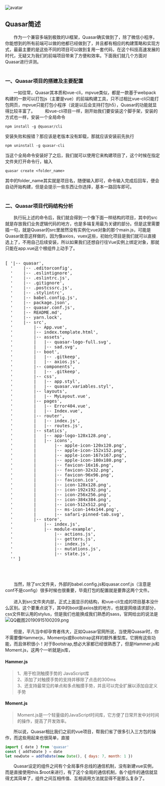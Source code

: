 ![avatar](https://user-gold-cdn.xitu.io/2019/9/15/16d321c07cd31987?w=1080&h=433&f=jpeg&s=36498)
## Quasar简述
&nbsp;&nbsp;&nbsp;&nbsp;&nbsp;&nbsp;&nbsp;作为一个兼容多端到极致的Ui框架，Quasar确实做到了，除了微信小程序，你能想到的所有前端可以做的他都已经做到了，并且都有相应的构建策略和实现方式，最最主要的是这些不同的项目可以做到复用一套代码，在这个科技高速发展的时代，无疑又为我们的前端项目带来了方便和效率。下面我们就几个方面对Quasar进行评测。
<br><br>
### 一、Quasar项目的搭建及主要配置
&nbsp;&nbsp;&nbsp;&nbsp;&nbsp;&nbsp;&nbsp;一如往常，Quasar其本质和vue-cli，mpvue类似，都是一款基于webpack构建的一款可以打包js（主要是vue）的前端构建工具，只不过相比vue-cli只能打包网页，mpvue只能打包小程序（说是以后会支持打包h5），Quasar的功能就显得比较丰富了。
&nbsp;&nbsp;&nbsp;&nbsp;&nbsp;&nbsp;&nbsp;和vue-cli项目一样，刚开始我们要安装这个脚手架，安装的方式也一样，安装一个全局命令
```
npm install -g @quasar/cli
```
安装失败和报错？那应该是老版本没有卸载，那就应该安装前先执行
```
npm uninstall -g quasar-cli
```
当这个全局命令安装好了之后，我们就可以使用它来构建项目了，这个时候在指定文件夹打开命令行，输入
```
quasar create <folder_name>
```
其中的folder_name其实就是项目名，随便输入即可，命令输入完成后回车，便会自动开始构建，但是会提示一些东西让你选择，基本一路回车即可。
<br><br>
### 二、Quasar项目代码结构分析
&nbsp;&nbsp;&nbsp;&nbsp;&nbsp;&nbsp;&nbsp;执行玩上述的命令后，我们就会得到一个像下面一样结构的项目，其中的src就是存放我们业务逻辑代码的地方，也是多端复用最为关键的部分。但是这里需要插一句，就是Quasar的src里居然没有实例化vue对象的那个main.js，可能是Quasar故意这样做的，因为像axios，vuex这些，初始化项目是我们就可以直接选上了，不用自己后续安装，所以如果我们还想自行往Vue实例上绑定对象，那就只能在app.vue这个根组件上动手了。
<br><br>
<pre>
[ '|-- quasar',
  '    |-- .editorconfig',
  '    |-- .eslintignore',
  '    |-- .eslintrc.js',
  '    |-- .gitignore',
  '    |-- .postcssrc.js',
  '    |-- .stylintrc',
  '    |-- babel.config.js',
  '    |-- package.json',
  '    |-- quasar.conf.js',
  '    |-- README.md',
  '    |-- yarn.lock',
  '    |-- src',
  '        |-- App.vue',
  '        |-- index.template.html',
  '        |-- assets',
  '        |   |-- quasar-logo-full.svg',
  '        |   |-- sad.svg',
  '        |-- boot',
  '        |   |-- .gitkeep',
  '        |   |-- axios.js',
  '        |-- components',
  '        |   |-- .gitkeep',
  '        |-- css',
  '        |   |-- app.styl',
  '        |   |-- quasar.variables.styl',
  '        |-- layouts',
  '        |   |-- MyLayout.vue',
  '        |-- pages',
  '        |   |-- Error404.vue',
  '        |   |-- Index.vue',
  '        |-- router',
  '        |   |-- index.js',
  '        |   |-- routes.js',
  '        |-- statics',
  '        |   |-- app-logo-128x128.png',
  '        |   |-- icons',
  '        |       |-- apple-icon-120x120.png',
  '        |       |-- apple-icon-152x152.png',
  '        |       |-- apple-icon-167x167.png',
  '        |       |-- apple-icon-180x180.png',
  '        |       |-- favicon-16x16.png',
  '        |       |-- favicon-32x32.png',
  '        |       |-- favicon-96x96.png',
  '        |       |-- favicon.ico',
  '        |       |-- icon-128x128.png',
  '        |       |-- icon-192x192.png',
  '        |       |-- icon-256x256.png',
  '        |       |-- icon-384x384.png',
  '        |       |-- icon-512x512.png',
  '        |       |-- ms-icon-144x144.png',
  '        |       |-- safari-pinned-tab.svg',
  '        |-- store',
  '            |-- index.js',
  '            |-- module-example',
  '                |-- actions.js',
  '                |-- getters.js',
  '                |-- index.js',
  '                |-- mutations.js',
  '                |-- state.js',
  '' ]
  </pre>
<br><br>
&nbsp;&nbsp;&nbsp;&nbsp;&nbsp;&nbsp;&nbsp;当然，除了src文件夹，外部的babel.config.js和quasar.conf.js（注意是conf不是config）很多时候也很重要，毕竟打包的配置就是要靠这两个文件。<br><br>
&nbsp;&nbsp;&nbsp;&nbsp;&nbsp;&nbsp;&nbsp;进入到src文件夹内部，正式上面显示的结构，和vue-cli生成的项目基本没什么区别。这个要重点说下，其中的boot是axios放的地方，也就是网络请求部分，css文件默认用的stylus，但是我们也能换成我们熟悉的sass，官网给出的说法是
![QQ截图20190915100209.png](https://user-gold-cdn.xitu.io/2019/9/15/16d32a8dfc092235?w=785&h=419&f=png&s=45270)
<br><br>
&nbsp;&nbsp;&nbsp;&nbsp;&nbsp;&nbsp;&nbsp;但是，平凡当中却孕育者伟大，正如Quasar官网所说，当使用Quasar时，你不需要像Hammerjs，Momentjs或Bootstrap这样的额外重型库。它拥有这些功能，而且体积很小！对于Bootstrap,想必大家都已经很熟悉了，但是Hammer.js和Moment.js，这两个一听就是js库，
#### Hammer.js
> 1、用于检测触摸手势的 JavaScript库<br>
> 2、添加了对触摸手势的支持并移除了点击的300ms<br>
> 3、还支持最常见的单点和多点触摸手势，并且可以完全扩展以添加自定义手势
#### Moment.js
> Moment.js是一个轻量级的JavaScript时间库，它方便了日常开发中对时间的操作，提高了开发效率。

&nbsp;&nbsp;&nbsp;&nbsp;&nbsp;&nbsp;&nbsp;所以说，Quasar相比我们之前的vue项目，帮我们省了很多引入三方包的操作，而这些用起来也很简单，直接
``` javascript
import { date } from 'quasar'
const { addToDate } = date
let newDate = addToDate(new Date(), { days: 7, month: 1 })
```
&nbsp;&nbsp;&nbsp;&nbsp;&nbsp;&nbsp;&nbsp;Quasar设定的组件之间有个全局事件总线的通信机制，没有新建vue实例，而是直接使用this.$root来进行，有了这个全局的通信机制，各个组件的通信就显得尤其简单了，组件之间互相传值、互相调用方法就显得不是那么复杂了。